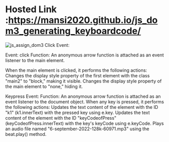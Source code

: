 # Hosted Link :https://mansi2020.github.io/js_dom3_generating_keyboardcode/
 
![js_assign_dom3](https://github.com/mansi2020/js_dom3_generating_keyboardcode/assets/57188328/ba4ccf97-b48a-43d3-afbb-1504f3725325)
Click Event:

Event: click
Function: An anonymous arrow function is attached as an event listener to the main element.   

When the main element is clicked, it performs the following actions:
Changes the display style property of the first element with the class "main2" to "block," making it visible.
Changes the display style property of the main element to "none," hiding it.   


Keypress Event:
Function: An anonymous arrow function is attached as an event listener to the document object. When any key is pressed, it performs the following actions:
Updates the text content of the element with the ID "k1" (k1.innerText) with the pressed key using e.key.
Updates the text content of the element with the ID "keyCodeofPress" (keyCodeofPress.innerText) with the key's keyCode using e.keyCode.
Plays an audio file named "6-september-2022-128k-60971.mp3" using the beat.play() method.
